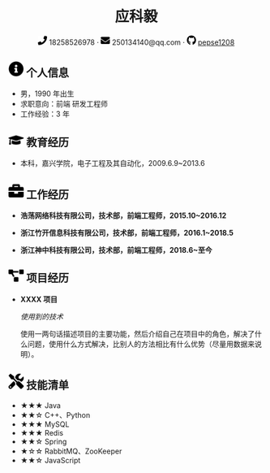  <center>
     <h1>应科毅</h1>
     <div>
         <span>
             <img src="assets/phone-solid.svg" width="18px">
             18258526978
         </span>
         ·  
         <span>
             <img src="assets/envelope-solid.svg" width="18px">
             250134140@qq.com
         </span>
         ·
         <span>
             <img src="assets/github-brands.svg" width="18px">
             <a href="https://github.com/CyC2018">pepse1208</a>
         </span>
         <!-- ·
         <span>
             <img src="assets/rss-solid.svg" width="18px">
             <a href="#">My Blog</a>
         </span> -->
     </div>
 </center>

 ## <img src="assets/info-circle-solid.svg" width="30px"> 个人信息 

 - 男，1990 年出生
 - 求职意向：前端 研发工程师
 - 工作经验：3 年
 <!-- - 期望薪资：0k（校招可不填） -->

## <img src="assets/graduation-cap-solid.svg" width="30px"> 教育经历

- 本科，嘉兴学院，电子工程及其自动化，2009.6.9~2013.6
<!-- - 学士，XXXX大学，软件工程专业，2012.9~2016.7
- 绩点：***，年级前 100%
- 通过了 CET4/6 英语等级考试 -->

## <img src="assets/briefcase-solid.svg" width="30px"> 工作经历

- **浩荡网络科技有限公司，技术部，前端工程师，2015.10~2016.12**
- **浙江竹开信息科技有限公司，技术部，前端工程师，2016.1~2018.5**
- **浙江神中科技有限公司，技术部，前端工程师，2018.6~至今**

   <!-- 负责 XXX -->

## <img src="assets/project-diagram-solid.svg" width="30px"> 项目经历

- **XXXX 项目**

  *使用到的技术*

  使用一两句话描述项目的主要功能，然后介绍自己在项目中的角色，解决了什么问题，使用什么方式解决，比别人的方法相比有什么优势（尽量用数据来说明）。

## <img src="assets/tools-solid.svg" width="30px"> 技能清单

- ★★★ Java
- ★★☆ C++、Python
- ★★★ MySQL
- ★★★ Redis
- ★★☆ Spring
- ★☆☆ RabbitMQ、ZooKeeper
- ★★☆ JavaScript